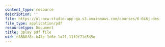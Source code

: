 ```yaml
---
content_type: resource
description: ''
file: https://ol-ocw-studio-app-qa.s3.amazonaws.com/courses/6-046j-design-and-analysis-of-algorithms-spring-2015/c8888f8cb42e1d6e1a2f11f9f71d5d5e_cNB2lADK3_s.pdf
file_type: application/pdf
resourcetype: Document
title: 3play pdf file
uid: c8888f8c-b42e-1d6e-1a2f-11f9f71d5d5e
---
```

